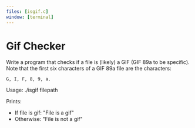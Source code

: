 ```yaml
---
files: [isgif.c]
window: [terminal]
---
```

# Gif Checker
Write a program that checks if a file is (likely) a GIF (GIF 89a to be specific).
Note that the first six characters of a GIF 89a file are the characters:

```
G, I, F, 8, 9, a.
```
Usage: ./isgif filepath

Prints:
* If file is gif: "File is a gif"
* Otherwise: "File is not a gif"
